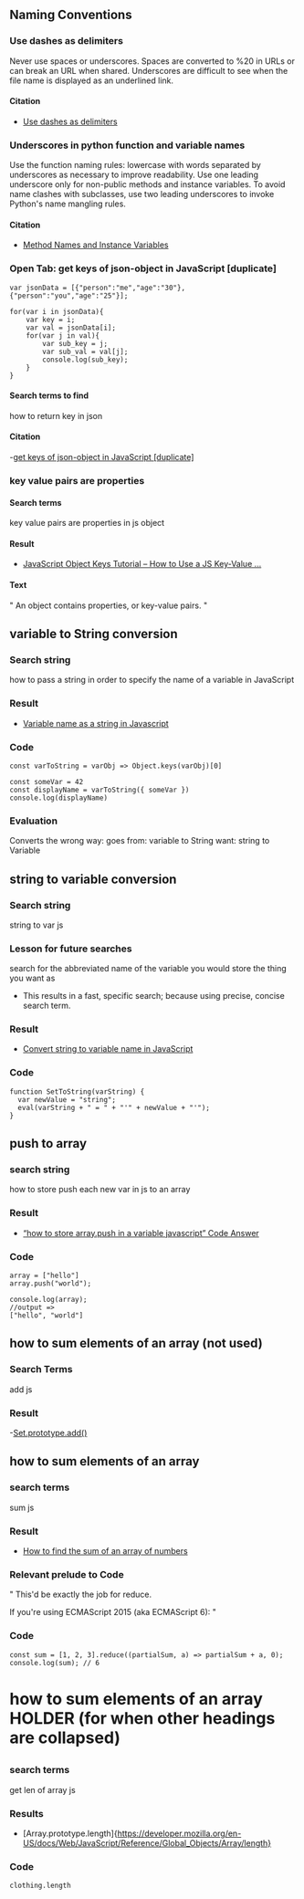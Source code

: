 ## Naming Conventions

### Use dashes as delimiters

Never use spaces or underscores. Spaces are converted to %20 in URLs or can break an URL when shared. Underscores are difficult to see when the file name is displayed as an underlined link.

#### Citation

- [Use dashes as delimiters](https://github.com/bartvandebiezen/file-name-conventions#:~:text=Use%20dashes%20as%20delimiters,-You%20should%20use&text=Never%20use%20spaces%20or%20underscores,displayed%20as%20an%20underlined%20link.)

### Underscores in python function and variable names

Use the function naming rules: lowercase with words separated by underscores as necessary to improve readability. Use one leading underscore only for non-public methods and instance variables. To avoid name clashes with subclasses, use two leading underscores to invoke Python's name mangling rules.

#### Citation

- [Method Names and Instance Variables](https://peps.python.org/pep-0008/#:~:text=Use%20the%20function%20naming%20rules,invoke%20Python's%20name%20mangling%20rules.)

### Open Tab: get keys of json-object in JavaScript [duplicate]

```
var jsonData = [{"person":"me","age":"30"},{"person":"you","age":"25"}];

for(var i in jsonData){
    var key = i;
    var val = jsonData[i];
    for(var j in val){
        var sub_key = j;
        var sub_val = val[j];
        console.log(sub_key);
    }
}

```

#### Search terms to find
how to return key in json

#### Citation
-[get keys of json-object in JavaScript [duplicate]](https://stackoverflow.com/questions/8430336/get-keys-of-json-object-in-javascript)




### key value pairs are properties

#### Search terms
key value pairs are properties in js object

#### Result
- [JavaScript Object Keys Tutorial – How to Use a JS Key-Value ...](https://www.freecodecamp.org/news/javascript-object-keys-tutorial-how-to-use-a-js-key-value-pair/#:~:text=An%20object%20contains%20properties%2C%20or,the%20value%20%224%20feet%22%20.)

#### Text
"
An object contains properties, or key-value pairs.
"



## variable to String conversion

### Search string
how to pass a string in order to specify the name of a variable in JavaScript

### Result
- [Variable name as a string in Javascript](https://stackoverflow.com/questions/4602141/variable-name-as-a-string-in-javascript)

### Code

```
const varToString = varObj => Object.keys(varObj)[0]

const someVar = 42
const displayName = varToString({ someVar })
console.log(displayName)

```

### Evaluation
Converts the wrong way:
goes from:
variable to String
want:
string to Variable

## string to variable conversion

### Search string
string to var js

### Lesson for future searches
search for the abbreviated name of the variable you would store the thing you want as
- This results in a fast, specific search; because using precise, concise search term.

### Result
- [Convert string to variable name in JavaScript](https://stackoverflow.com/questions/5613834/convert-string-to-variable-name-in-javascript)

### Code

```
function SetToString(varString) {
  var newValue = "string";
  eval(varString + " = " + "'" + newValue + "'");
}

```


## push to array

### search string
how to store push each new var in js to an array

### Result
- [“how to store array.push in a variable javascript” Code Answer](https://www.codegrepper.com/code-examples/javascript/how+to+store+array.push+in+a+variable+javascript)

### Code

```
array = ["hello"]
array.push("world");

console.log(array);
//output =>
["hello", "world"]
```


## how to sum elements of an array (not used)

### Search Terms
add js

### Result
-[Set.prototype.add()](https://developer.mozilla.org/en-US/docs/Web/JavaScript/Reference/Global_Objects/Set/add)

## how to sum elements of an array

### search terms
sum js

### Result
- [How to find the sum of an array of numbers](https://stackoverflow.com/questions/1230233/how-to-find-the-sum-of-an-array-of-numbers)

### Relevant prelude to Code
"
This'd be exactly the job for reduce.

If you're using ECMAScript 2015 (aka ECMAScript 6):
"

### Code

```
const sum = [1, 2, 3].reduce((partialSum, a) => partialSum + a, 0);
console.log(sum); // 6
```

# how to sum elements of an array HOLDER (for when other headings are collapsed)

## 

### search terms
get len of array js

### Results
- [Array.prototype.length]{https://developer.mozilla.org/en-US/docs/Web/JavaScript/Reference/Global_Objects/Array/length}

### Code
```
clothing.length
```